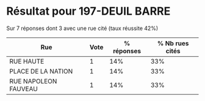 # Résultat pour 197-DEUIL BARRE

Sur 7 réponses dont 3 avec une rue cité (taux réussite 42%)

| Rue | Vote | % réponses | % Nb rues cités|
|-----|------|------------|----------------|
| RUE HAUTE | 1 | 14% | 33%|
| PLACE DE LA NATION | 1 | 14% | 33%|
| RUE NAPOLEON FAUVEAU | 1 | 14% | 33%|
